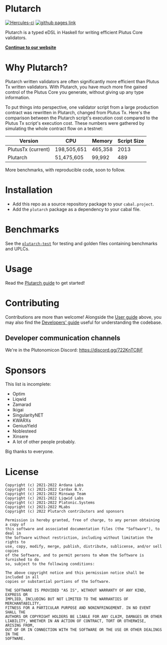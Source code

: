 # Plutarch

[![Hercules-ci][Herc badge]][Herc link]
[![github pages link](https://img.shields.io/badge/docs-github.io-blueviolet)](https://plutonomicon.github.io/plutarch-plutus/)

[Herc badge]: https://img.shields.io/badge/ci--by--hercules-green.svg
[Herc link]: https://hercules-ci.com/github/Plutonomicon/plutarch

Plutarch is a typed eDSL in Haskell for writing efficient Plutus Core validators.

[**Continue to our website**](https://plutonomicon.github.io/plutarch-plutus/)

# Why Plutarch?
Plutarch written validators are often significantly more efficient than Plutus Tx written validators. With Plutarch, you have much more fine gained control of the Plutus Core you generate, without giving up any type information.

To put things into perspective, one validator script from a large production contract was rewritten in Plutarch, changed from Plutus Tx. Here's the comparison between the Plutarch script's execution cost compared to the Plutus Tx script's execution cost. These numbers were gathered by simulating the whole contract flow on a testnet:

| Version            | CPU         | Memory  | Script Size |
| ------------------ | ----------- | ------- | ----------- |
| PlutusTx (current) | 198,505,651 | 465,358 |  2013       |
| Plutarch           | 51,475,605  |  99,992 |  489        |

More benchmarks, with reproducible code, soon to follow.

# Installation
* Add this repo as a source repository package to your `cabal.project`.
* Add the `plutarch` package as a dependency to your cabal file.

# Benchmarks

See the [`plutarch-test`](./plutarch-test) for testing and golden files containing benchmarks and UPLCs.

# Usage
Read the [Plutarch guide](./plutarch-docs/README.md) to get started!

# Contributing
Contributions are more than welcome! Alongside the [User guide](#usage) above, you may also find the [Developers' guide](https://plutonomicon.github.io/plutarch-plutus/DEVGUIDE.html) useful for understanding the codebase.

## Developer communication channels

We're in the Plutonomicon Discord: https://discord.gg/722KnTC8jF

# Sponsors

This list is incomplete:
- Optim
- Liqwid
- Zamarad
- Ikigai
- SingularityNET
- KWARXs
- GeniusYield
- Noblesteed
- Xinsere
- A lot of other people probably.

Big thanks to everyone.

# License

```
Copyright (c) 2021-2022 Ardana Labs
Copyright (c) 2021-2022 Cardax B.V.
Copyright (c) 2021-2022 Minswap Team
Copyright (c) 2021-2022 Liqwid Labs
Copyright (c) 2021-2022 Platonic.Systems
Copyright (c) 2021-2022 MLabs
Copyright (c) 2022 Plutarch contributors and sponsors

Permission is hereby granted, free of charge, to any person obtaining a copy of
this software and associated documentation files (the "Software"), to deal in
the Software without restriction, including without limitation the rights to
use, copy, modify, merge, publish, distribute, sublicense, and/or sell copies
of the Software, and to permit persons to whom the Software is furnished to do
so, subject to the following conditions:

The above copyright notice and this permission notice shall be included in all
copies or substantial portions of the Software.

THE SOFTWARE IS PROVIDED "AS IS", WITHOUT WARRANTY OF ANY KIND, EXPRESS OR
IMPLIED, INCLUDING BUT NOT LIMITED TO THE WARRANTIES OF MERCHANTABILITY,
FITNESS FOR A PARTICULAR PURPOSE AND NONINFRINGEMENT. IN NO EVENT SHALL THE
AUTHORS OR COPYRIGHT HOLDERS BE LIABLE FOR ANY CLAIM, DAMAGES OR OTHER
LIABILITY, WHETHER IN AN ACTION OF CONTRACT, TORT OR OTHERWISE, ARISING FROM,
OUT OF OR IN CONNECTION WITH THE SOFTWARE OR THE USE OR OTHER DEALINGS IN THE
SOFTWARE.
```
